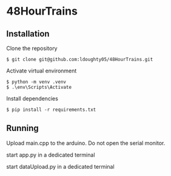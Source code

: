 # 48HourTrains
## Installation
Clone the repository
```{bash}
$ git clone git@github.com:ldoughty05/48HourTrains.git
```

Activate virtual environment
```{bash}
$ python -m venv .venv
$ .\env\Scripts\Activate
```

Install dependencies
```{bash}
$ pip install -r requirements.txt
```

## Running
Upload main.cpp to the arduino. Do not open the serial monitor.

start app.py in a dedicated terminal

start dataUpload.py in a dedicated terminal
